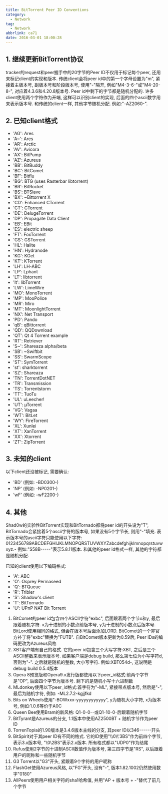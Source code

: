 ```yaml
---
title: BitTorrent Peer ID Conventions
category:
  - Network
tag:
  - Network
abbrlink: ca71
date: 2016-03-01 18:00:28
---
```


## 1. 继续更新BitTorrent协议
tracker的request和peer握手中的20字节的Peer ID不仅用于标记每个peer, 还用来标记client的实现和版本. 
传统client会将peer id中的第一个字母设置为"m", 紧接着主版本号, 副版本号和阶段版本号, 使用"-"隔开, 例如"M4-3-6-"或"M4-20-8-", 对应着4.3.6和4.20.8版本号. Peer id中剩下的字节都是随机分配的. 
许多client使用两个字符作为开端, 这样可以识别client的实现, 后面的四个ascii数字用来表示版本号. 和传统的client一样, 其他字节随机分配. 例如:"-AZ2060-". 



## 2. 已知client格式
* 'AG': Ares
* 'A~': Ares
* 'AR': Arctic
* 'AV': Avicora
* 'AX': BitPump
* 'AZ': Azureus
* 'BB': BitBuddy
* 'BC': BitComet
* 'BF': Bitflu
* 'BG': BTG (uses Rasterbar libtorrent)
* 'BR': BitRocket
* 'BS': BTSlave
* 'BX': ~Bittorrent X
* 'CD': Enhanced CTorrent
* 'CT': CTorrent
* 'DE': DelugeTorrent
* 'DP': Propagate Data Client
* 'EB': EBit
* 'ES': electric sheep
* 'FT': FoxTorrent
* 'GS': GSTorrent
* 'HL': Halite
* 'HN': Hydranode
* 'KG': KGet
* 'KT': KTorrent
* 'LH': LH-ABC
* 'LP': Lphant
* 'LT': libtorrent
* 'lt': libTorrent
* 'LW': LimeWire
* 'MO': MonoTorrent
* 'MP': MooPolice
* 'MR': Miro
* 'MT': MoonlightTorrent
* 'NX': Net Transport
* 'PD': Pando
* 'qB': qBittorrent
* 'QD': QQDownload
* 'QT': Qt 4 Torrent example
* 'RT': Retriever
* 'S~': Shareaza alpha/beta
* 'SB': ~Swiftbit
* 'SS': SwarmScope
* 'ST': SymTorrent
* 'st': sharktorrent
* 'SZ': Shareaza
* 'TN': TorrentDotNET
* 'TR': Transmission
* 'TS': Torrentstorm
* 'TT': TuoTu
* 'UL': uLeecher!
* 'UT': µTorrent
* 'VG': Vagaa
* 'WT': BitLet
* 'WY': FireTorrent
* 'XL': Xunlei
* 'XT': XanTorrent
* 'XX': Xtorrent
* 'ZT': ZipTorrent



## 3. 未知的client
以下client还没被标记, 需要确认:
* 'BD' (例如: -BD0300-)
* 'NP' (例如: -NP0201-)
* 'wF' (例如: -wF2200-)



## 4. 其他
Shad0w的实验性BitTorrent实现和BitTornado都将peer id的开头设为"T", BitTornado会紧接着5个ascii字符的版本号, 如果没有5个字节长, 则用"-"填充. 表示版本号的ascii字符只能使用以下字符:
0123456789ABCDEFGHIJKLMNOPQRSTUVWXYZabcdefghijklmnopqrstuvwxyz.-
例如:"S58B-----"表示5.8.11版本. 和其他的peer id格式一样, 其他的字符都是随机分配. 

已知的client使用以下编码格式:
* 'A': ABC
* 'O': Osprey Permaseed
* 'Q': BTQueue
* 'R': Tribler
* 'S': Shadow's client
* 'T': BitTornado
* 'U': UPnP NAT Bit Torrent

1. BitComet的peer id包含四个ASCII字符"exbc", 后面跟着两个字节x和y, 最后跟着随机字符. x为十进制的小数点前版本号, y为十进制的小数点后版本号. BitLord使用相同的格式, 但会在版本号后面添加LORD. BitComet的一个非官方补丁将"exbc"替换为"FUTB". 自BitComet版本更新为0.59后, Peer IDs的编码更改为Azureus风格
2. XBT客户端有自己的格式. 它的peer id包含三个大写字符:XBT, 之后是三个ASCII整数来表示版本号. 如果客户端是debug build, 那么第七位为小写字符d, 否则为"-". 之后就是随机的整数, 大小写字符. 例如:XBT054d-, 这说明是debug build 0.5.4版本
3. Opera 8预览版和Opera9.x发行版都使用以下peer_id格式:前两个字节是"OP", 后面四个字节为版本号. 剩下的是随机小写十六进制数
4. MLdonkey使用以下peer_id格式:首字符为"-ML", 紧接带点版本号, 然后是"-", 最后为随机字符, 例如: -ML2.7.2-kgjjfkd
5. Bits on Wheels使用"-BOWxxx-yyyyyyyyyyyy", y为随机大小字符, x为版本号, 例如:1.0.6等价于A0C
6. Queen Bee使用Bram的新风格: Q1-0-0--或Q1-10-0-后跟着随机字节
7. BitTyrant是Azureus的分支, 1.1版本中使用AZ2500BT + 随机字节作为peer ID
8. TorrenTopia的1.90版本是3.4.6版本主线的分支, 其peer ID以346------开头
9. BitSpirit对于其peer ID有不同的格式. 它的ID使用"\\\\0\\\\'3BS"作为前四个字节, 表示3.x版本号, "\\0\\2BS"表示2.x版本. 所有格式都以"UDP0"作为结尾
10. Rufus使用2字节的十进制ASCII数值作为版本号, 第三四字节是"RS", 以后跟着用户的昵称和一些随机字节
11. G3 Torrent以"G3"开头, 紧跟着9个字符的用户昵称
12. FlashGet使用Azureus风格, 以"FG"开头, 没有"-", 版本1.82.1002仍然使用数字"0180"
13. AllPeers使用用户相关字符的sha1哈希值, 并用"AP + 版本号 + -"替代了前几个字节
